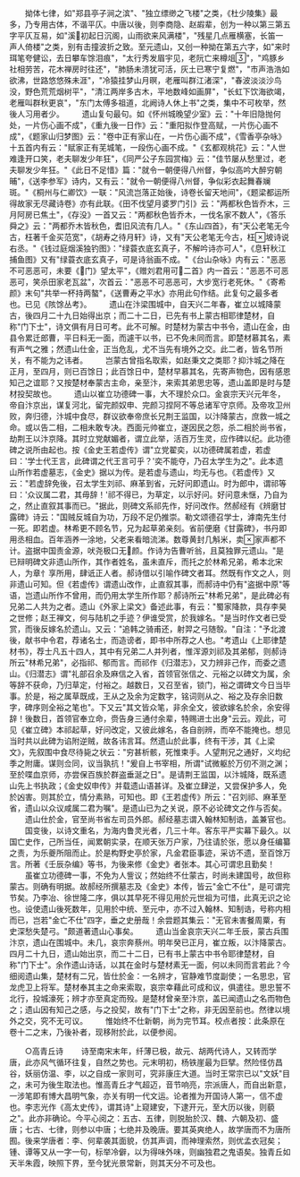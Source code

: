 <!-- { "loadSidebar": true } -->
　　拗体七律，如"郑县亭子涧之滨"、"独立缥缈之飞楼"之类，《杜少陵集》最多，乃专用古体，不谐平仄。中唐以後，则李商隐、赵嘏辈，创为一种以第三第五字平仄互易，如"溪初起日沉阁，山雨欲来风满楼"，"残星几点雁横塞，长笛一声人倚楼"之类，别有击撞波折之致。至元遗山，又创一种拗在第五六字，如"来时珥笔夸健讼，去日攀车馀泪痕"，"太行秀发眉宇见，老阮亡来樽俎"，"鸡豚乡社相劳苦，花木禅房时往还"，"肺肠未溃犹可活，灰土已寒宁复燃"，"市声浩浩如欲沸，世路悠悠殊未涯"，"冷猿挂梦山月暝，老雁叫群江渚深"，"春波淡淡沙鸟没，野色荒荒烟树平"，"清江两岸多古木，平地数峰如画屏"，"长虹下饮海欲竭，老雁叫群秋更哀"，"东门太傅多祖道，北阙诗人休上书"之类，集中不可枚举，然後人习用者少。
　　遗山复句最句。如《怀州城晚望少室》云："十年旧隐抛何处，一片伤心画不成"，《重九後一日作》云："重阳拟作登高赋，一片伤心画不成"，《题家山归梦图》云："卷中正有家山在，一片伤心画不成"，《雪香亭杂咏》十五首内有云："赋家正有芜城笔，一段伤心画不成。"《玄都观桃花》云："人世难逢开口笑，老夫聊发少年狂"，《同严公子东园赏梅》云："佳节屡从愁里过，老夫聊发少年狂。"《此日不足惜》篇："就令一朝便得八州督，争似高吟大醉穷朝晡"，《送李参军》诗内，又有云："就令一朝便得八州督，争似彩衣起舞春斓斑。"《桐州与仁卿饮》一联："风流岂落正始後，诗卷长留天地间"，《题梁都运所得故家无尽藏诗卷》亦有此联。《田不伐望月婆罗门引》云："两都秋色皆乔木，三月阿房已焦土"，《存没》一首又云："两都秋色皆乔木，一伐名家不数人"，《答乐舜之》云："两都乔木皆秋色，耆旧风流有几人。"《东山四首》，有"天公老笔无今古，枉著千金买范宽"，《胡寿之待月轩》诗，又有"天公老笔无今古，枉坡诗说右丞。"《钱过庭烟溪独钓图》："绿蓑衣底玄真子，不解吟诗亦可人"，《息轩秋江捕鱼图》又有"绿蓑衣底玄真子，可是诗翁画不成。"《台山杂咏》内有云："恶恶不可恶恶可，未要《门》望太平"，《赠刘君用可二首》内一首云："恶恶不可恶恶可，笑杀田家老瓦盆"，次首云："恶恶不可恶恶可，大步宽行老死休。"《寄希颜》末句"共举一杯持两螯"，《送曹寿之平水》亦用此句作结。此复句之最多者也。已见《陔馀丛考》。
　　遗山在汴梁围城中，自天兴二年春，崔立以城降蒙古，後四月二十九日始得出京；而二十二日，已先有书上蒙古相耶律楚材，自称"门下士"，诗文俱有月日可考。此不可解。时楚材为蒙古中书令，遗山在金，由县令累迁郎曹，平日料无一面，而遽干以书，已不免未同而言。即楚材慕其名，素有声气之雅；然遗山仕金，正当危乱，尤不当先有境外之交。此二者，皆名节所关，有不能为之讳者。
　　岂蒙古曾指名取索，如赵秉文之类耶？抑汴城之降在正月，至四月，则已百馀日；此百馀日中，楚材早慕其名，先寄声物色，因有感恩知己之谊耶？又按楚材奉蒙古主命，亲至汴，来索其弟思忠等，遗山盖即是时与楚材投契故也。
　　遗山以崔立功德碑一事，大不理於众口。金哀宗天兴元年冬，帝自汴京出，谋复河北，留完颜奴申、完颜习捏阿不等总诸军守京师。及帝攻卫州败，奔归德，汴城中食尽，群议欲奉帝庶长兄荆王监国，以汴降蒙古，庶救一城之命。或以告二相，二相未敢专决。西面元帅崔立，遂因民之怨，杀二相於尚书省，劫荆王以汴京降。其时立党献媚者，谓立此举，活百万生灵，应作碑以纪。此功德碑之说所由起也。按《金史王若虚传》谓"立党翟奕，以功德碑属若虚，若虚曰：'学士代王言，此碑谓之代王言可乎？'奕不能夺，乃召太学生为之"。此本遗山所作若虚墓志，《金史》据以为传。是若虚与遗山，均无与也。《若虚传》又云："若虚辞免後，召太学生刘祁、麻革到省，元好问即遗山。时为郎中，谓祁等曰：'众议属二君，其毋辞！'祁不得已，为草定，以示好问。好问意未惬，乃自为之，然止直叙其事而已。"据此，则碑文系祁先作，好问改作。然郝经有《辨磨甘露碑》诗云："国贼反城自为功，万段不足仍推崇。勒文颂德召学士，滹南先生付一死。即若虚。林希更不顾名节，兄为起草弟亲刻。省前便磨《甘露碑》，书丹即用丞相血。百年涵养一涂地，父老来看暗流涕。数尊黄封几斛米，卖家声都不计。盗据中国责金源，吠尧极口无颜。作诗为告曹听翁，且莫独罪元遗山。"是已辩明碑文非遗山所作，其作者姓名，虽未直斥，而托之於林希兄弟，希本北宋人，为章忄享所用，肆诋正人者。郝诗借以引喻作碑文者耳。然既有作文之人，则非遗山可知。但《若虚传》谓遗山改作，止直叙其事，而郝诗中仍有"盗据中原"等语，岂遗山所作不曾用，而仍用太学生所作耶？郝诗所云"林希兄弟"，是此碑必有兄弟二人共为之者。遗山《外家上梁文》备述此事，有云："蜀家降款，具存李昊之世修；赵王禅文，何与陆机之手迹？伊谁受赏，於我嫁名。"是当时作文者已受赏，而後反嫁名於遗山。又云："追韩之骑甫还，射羿之弓随彀。"自注："予北渡後，献书中令君，荐诸名士，而造谤者，即书中所荐之人也。"考遗山《上耶律楚材书》，荐士凡五十四人，其中有兄弟二人并列者，惟浑源刘祁及其弟郁，则郝诗所云"林希兄弟"，必指祁、郁而言。而祁作《归潜志》，又力辨非己作，而委之遗山。《归潜志》谓"礼部召余及麻信之入省，首领官张信之、元裕之以碑文为属，余等辞不获命，乃归草定，付裕之。越数日，又召至省，锁门，裕之谓碑文今日当毕事。於是，裕之属草既成，王从之及余为定数字，铭词则从之、裕之及存余旧数字，碑序则全裕之笔也"。下又云"其文皆众笔，非余全文，彼欲嫁名於余，余安得辞！後数日，首领官奉立命，赍告身三通付余辈，特赐进士出身"云云。观此，可见《崔立碑》本祁起草，好问改定，又彼此嫁名，各自剖辨，而卒不能掩也。想见当时共以此碑为谄附逆贼，故各讳言耳。然遗山於此事，终有干涉，其《上梁文》，先叙围中食尽待毙之状云："穷甚析骸，死惟束手。人望荆兄之通好，义均纪季之附庸。谋则佥同，议当孰抗！"爰自上书宰相，所谓"试微躯於万仞不测之渊；至於喋血京师，亦尝保百族於群盗垂涎之日"。是请荆王监国，以汴城降，既系遗山先上书执政；《金史奴申传》并载遗山语甚详。及崔立肆逆，又尝保护多人，免於凶害。则其於立，情分素熟，可知也。即《王若虚传》所云："召刘祁、麻革至省，遗山以众议咸属二君为嘱"。是遗山已为之关说，原不必论碑文之作与否矣。
　　遗山仕於金，官至尚书省左司员外郎。郝经墓志谓入翰林知制诰，盖兼官也。
　　国变後，以诗文重名，为海内鲁灵光者，几三十年。客东平严实幕下最久。以国亡史作，己所当任，闻累朝实录，在顺天张万户家，乃往请於张，愿以身任编纂之责，为乐夔所阻而止。於是构野史亭於家，凡金君臣事迹，采访不遗，至百馀万言。所著《壬辰杂编》等书，为後来修《金史》者张本。其心可谓忠且勤矣！
　　虽崔立功德碑一事，不免为人訾议；然始终不仕蒙古，时尚未建国号，故但称蒙古。则确有明据。故郝经所撰墓志及《金史》本传，皆云"金亡不仕"，是可谓完节矣。乃李冶、徐世隆二序，俱以其早死不得见用於元世祖为可惜，此真无识之论也。设使遗山後死数年，见用於中统、至元中，亦不过入翰林、知制诰，号称内相而已，岂若"金亡不仕"四字，垂之史册哉！余尝题其集云："无官未害餐周粟，有史深愁失楚弓。"颇道著遗山心事矣。
　　遗山当金哀宗天兴二年壬辰，蒙古兵围汴京，遗山在围城中。未几，哀宗奔蔡州。明年癸已正月，崔立叛，以汴降蒙古。四月二十九日，遗山始出京，而二十二日，已有书上蒙古中书令耶律楚材，自称"门下士"。余作遗山诗话，以其在金时与楚材素无一面，何以未同而言若此？今细阅遗山集，楚材有二兄，皆仕於金：一名辨才，官静难节度副使；一名思忠，官龙虎卫上将军。楚材奉其主之命来索取，哀宗幸藉此可成和议，俱遣往。思忠誓不北行，投城濠死；辨才亦至真定而殁。是楚材曾亲至汴京，盖已闻遗山之名而物色之；遗山因有知己之感，与之投契，故有"门下士"之称，非无因至前也。然律以境外之交，究不无可议。
　　惟始终不仕新朝，尚为完节耳。校点者按：此条原在卷十二之末，乃後补者，现移附於此，以便参阅。

　　○高青丘诗
　　诗至南宋末年，纤薄已极，故元、胡两代诗人，又转而学唐，此亦风气循环往复，自然之势也。元末明初，杨铁崖最为巨擘。然险怪仿昌谷，妖丽仿温、李，以之自成一家则可，究非康庄大道。当时王常宗已以"文妖"目之，未可为後生取法也。惟高青丘才气超迈，音节响亮，宗派唐人，而自出新意，一涉笔即有博大昌明气象，亦关有明一代文运。论者推为开国诗人第一，信不虚也。李志光作《高太史传》，谓其诗"上窥建安，下逮开元，至大历以後，则藐之"。此亦非确论。今平心阅之：五古、五律，则脱胎於汉、魏、六朝及初、盛唐；七古、七律，则参以中唐；七绝并及晚唐。要其英爽绝人，故学唐而不为唐所囿。後来学唐者：李、何辈袭其面貌，仿其声调，而神理索然，则优孟衣冠矣；锺、谭等又从一字一句，标举冷僻，以为得味外味，则幽独君之鬼语矣。独青丘如天半朱霞，映照下界，至今犹光景常新，则其天分不可及也。
